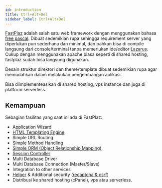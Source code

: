 ```yaml
---
id: introduction
title: Ctrl+Alt+Del
sidebar_label: Ctrl+Alt+Del
---
```


[FastPlaz](https://fastplaz.com) adalah salah satu web framework dengan menggunakan bahasa [free pascal](https://www.freepascal.org/). Dibuat sedemikian rupa sehingga requirement server yang diperlukan pun sederhana dan minimal, dan bahkan bisa di compile langsung dari console/terminal tanpa memerlukan ide/editor [Lazarus](https://www.lazarus-ide.org/). Cukup dengan menggunakan apache biasa seperti di shared hosting, fastplaz sudah bisa langsung digunakan.

Desain struktur direktori dan theme/template dibuat sedemikian rupa agar memudahkan dalam melakukan pengembangan aplikasi.

Bisa diimplementeasikan di shared hosting, vps instance dan juga di platform serverless. 

## Kemampuan

Sebagian fasilitas yang saat ini ada di FastPlaz:

- Application Wizard
- [HTML Templating Engine](/docs/fte)
- Simple URL Routing
- Simple Method Handling
- [Simple ORM (Object Relationship Mapping)](/docs/orm)
- [Session Controller](/docs/global#_session)
- Multi Database Driver
- Multi Database Connection (Master/Slave)
- Integration to other services
- [Helper](/docs/helper) & Additional security ([recaptcha & csrf](/docs/fte#featured-tag))
- Distribusi ke shared hosting (cPanel), vps atau serverless.


